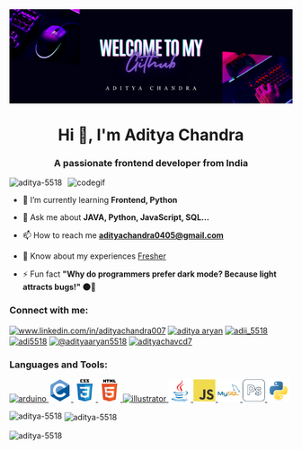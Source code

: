 
<img align="center" alt="codegif" width="1000" src="https://github.com/Aditya-5518/Aditya-5518/blob/main/World.png">
<h1 align="center">Hi 👋, I'm Aditya Chandra</h1>
<h3 align="center">A passionate frontend developer from India</h3>
<img align="right" alt="codegif" width="400" src="https://user-images.githubusercontent.com/75851313/151668395-5591532b-28da-46a6-9476-7c9694bcb60e.gif">
<p align="left"> <img src="https://komarev.com/ghpvc/?username=aditya-5518&label=Profile%20views&color=0e75b6&style=flat" alt="aditya-5518" /> </p>

- 🌱 I’m currently learning **Frontend, Python**

- 💬 Ask me about **JAVA, Python, JavaScript, SQL...**

- 📫 How to reach me **adityachandra0405@gmail.com**

- 📄 Know about my experiences [Fresher](Fresher)

- ⚡ Fun fact **"Why do programmers prefer dark mode? Because light attracts bugs!" 🌑🐞**

<h3 align="left">Connect with me:</h3>
<p align="left">
<a href="https://linkedin.com/in/www.linkedin.com/in/adityachandra007" target="blank"><img align="center" src="https://raw.githubusercontent.com/rahuldkjain/github-profile-readme-generator/master/src/images/icons/Social/linked-in-alt.svg" alt="www.linkedin.com/in/adityachandra007" height="30" width="40" /></a>
<a href="https://fb.com/aditya aryan" target="blank"><img align="center" src="https://raw.githubusercontent.com/rahuldkjain/github-profile-readme-generator/master/src/images/icons/Social/facebook.svg" alt="aditya aryan" height="30" width="40" /></a>
<a href="https://instagram.com/adii_5518" target="blank"><img align="center" src="https://raw.githubusercontent.com/rahuldkjain/github-profile-readme-generator/master/src/images/icons/Social/instagram.svg" alt="adii_5518" height="30" width="40" /></a>
<a href="https://www.codechef.com/users/adi5518" target="blank"><img align="center" src="https://cdn.jsdelivr.net/npm/simple-icons@3.1.0/icons/codechef.svg" alt="adi5518" height="30" width="40" /></a>
<a href="https://www.hackerrank.com/@adityaaryan5518" target="blank"><img align="center" src="https://raw.githubusercontent.com/rahuldkjain/github-profile-readme-generator/master/src/images/icons/Social/hackerrank.svg" alt="@adityaaryan5518" height="30" width="40" /></a>
<a href="https://auth.geeksforgeeks.org/user/adityachavcd7" target="blank"><img align="center" src="https://raw.githubusercontent.com/rahuldkjain/github-profile-readme-generator/master/src/images/icons/Social/geeks-for-geeks.svg" alt="adityachavcd7" height="30" width="40" /></a>
</p>

<h3 align="left">Languages and Tools:</h3>
<p align="left"> <a href="https://www.arduino.cc/" target="_blank" rel="noreferrer"> <img src="https://cdn.worldvectorlogo.com/logos/arduino-1.svg" alt="arduino" width="40" height="40"/> </a> <a href="https://www.cprogramming.com/" target="_blank" rel="noreferrer"> <img src="https://raw.githubusercontent.com/devicons/devicon/master/icons/c/c-original.svg" alt="c" width="40" height="40"/> </a> <a href="https://www.w3schools.com/css/" target="_blank" rel="noreferrer"> <img src="https://raw.githubusercontent.com/devicons/devicon/master/icons/css3/css3-original-wordmark.svg" alt="css3" width="40" height="40"/> </a> <a href="https://www.w3.org/html/" target="_blank" rel="noreferrer"> <img src="https://raw.githubusercontent.com/devicons/devicon/master/icons/html5/html5-original-wordmark.svg" alt="html5" width="40" height="40"/> </a> <a href="https://www.adobe.com/in/products/illustrator.html" target="_blank" rel="noreferrer"> <img src="https://www.vectorlogo.zone/logos/adobe_illustrator/adobe_illustrator-icon.svg" alt="illustrator" width="40" height="40"/> </a> <a href="https://www.java.com" target="_blank" rel="noreferrer"> <img src="https://raw.githubusercontent.com/devicons/devicon/master/icons/java/java-original.svg" alt="java" width="40" height="40"/> </a> <a href="https://developer.mozilla.org/en-US/docs/Web/JavaScript" target="_blank" rel="noreferrer"> <img src="https://raw.githubusercontent.com/devicons/devicon/master/icons/javascript/javascript-original.svg" alt="javascript" width="40" height="40"/> </a> <a href="https://www.mysql.com/" target="_blank" rel="noreferrer"> <img src="https://raw.githubusercontent.com/devicons/devicon/master/icons/mysql/mysql-original-wordmark.svg" alt="mysql" width="40" height="40"/> </a> <a href="https://www.photoshop.com/en" target="_blank" rel="noreferrer"> <img src="https://raw.githubusercontent.com/devicons/devicon/master/icons/photoshop/photoshop-line.svg" alt="photoshop" width="40" height="40"/> </a> <a href="https://www.python.org" target="_blank" rel="noreferrer"> <img src="https://raw.githubusercontent.com/devicons/devicon/master/icons/python/python-original.svg" alt="python" width="40" height="40"/> </a> </p>

<p><img align="left" src="https://github-readme-stats.vercel.app/api/top-langs?username=aditya-5518&show_icons=true&locale=en&layout=compact" alt="aditya-5518" /></p>

<p>&nbsp;<img align="center" src="https://github-readme-stats.vercel.app/api?username=aditya-5518&show_icons=true&locale=en" alt="aditya-5518" /></p>

<p><img align="center" src="https://github-readme-streak-stats.herokuapp.com/?user=aditya-5518&" alt="aditya-5518" /></p>

